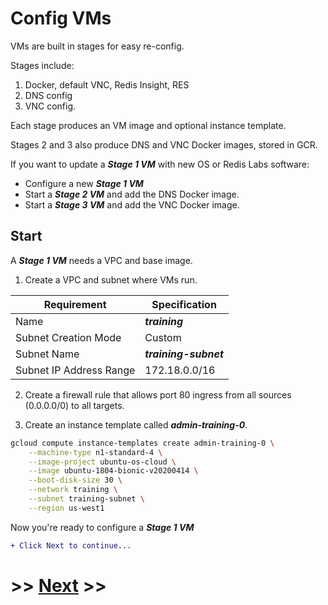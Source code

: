 # Config VMs

VMs are built in stages for easy re-config.

Stages include:
1. Docker, default VNC, Redis Insight, RES
2. DNS config
3. VNC config.

Each stage produces an VM image and optional instance template.

Stages 2 and 3 also produce DNS and VNC Docker images, stored in GCR.

If you want to update a ***Stage 1 VM*** with new OS or Redis Labs software:
- Configure a new ***Stage 1 VM***
- Start a ***Stage 2 VM*** and add the DNS Docker image.
- Start a ***Stage 3 VM*** and add the VNC Docker image.

## Start

A ***Stage 1 VM*** needs a VPC and base image.

1. Create a VPC and subnet where VMs run.

Requirement | Specification
------------|--------------
Name | ***training***
Subnet Creation Mode | Custom
Subnet Name | ***training-subnet***
Subnet IP Address Range | 172.18.0.0/16

2. Create a firewall rule that allows port 80 ingress from all sources (0.0.0.0/0) to all targets.

3. Create an instance template called ***admin-training-0***.

```bash
gcloud compute instance-templates create admin-training-0 \
    --machine-type n1-standard-4 \
    --image-project ubuntu-os-cloud \
    --image ubuntu-1804-bionic-v20200414 \
    --boot-disk-size 30 \
    --network training \
    --subnet training-subnet \
    --region us-west1
```

Now you're ready to configure a ***Stage 1 VM***

```diff
+ Click Next to continue...
```

# >> [Next](config-vm-stage-1) >>

